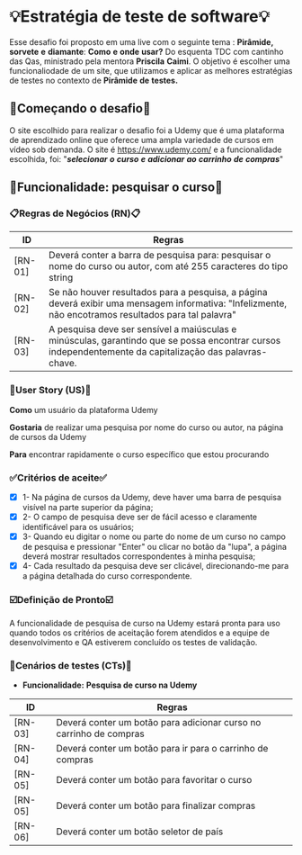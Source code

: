  # 💡Estratégia de teste de software💡 #

 Esse desafio foi proposto em uma live com o seguinte tema : **Pirâmide,** **sorvete** **e** **diamante**: **Como** **e** **onde** **usar?** Do esquenta TDC com cantinho das Qas, ministrado pela mentora **Priscila** **Caimi**. O objetivo é escolher uma funcionaliodade de um site, que utilizamos e aplicar as melhores estratégias de testes no contexto de **Pirâmide** **de** **testes.** 


 ## 🔨Começando o desafio🔨 ##

 O site escolhido para realizar o desafio foi a Udemy que é uma plataforma de aprendizado online que oferece uma ampla variedade de cursos em vídeo sob demanda. O site é https://www.udemy.com/ e a funcionalidade escolhida, foi: "***selecionar*** ***o*** ***curso*** ***e*** ***adicionar*** ***ao*** ***carrinho*** ***de*** ***compras***"

## 🔎Funcionalidade: pesquisar o curso🔎 ## 

### 📋Regras de Negócios (RN)📋 ### 

| ID | Regras |
| ------------- | ------------- |
| [RN-01] |  Deverá conter a barra de pesquisa para: pesquisar o nome do curso ou autor, com até 255 caracteres do tipo string|
| [RN-02] |  Se não houver resultados para a pesquisa, a página deverá exibir uma mensagem informativa: "Infelizmente, não encotramos resultados para tal palavra" |
| [RN-03] | A pesquisa deve ser sensível a maiúsculas e minúsculas, garantindo que se possa encontrar cursos independentemente da capitalização das palavras-chave. |

### 🎯User Story (US)🎯 ###

<p> <b>Como</b> um usuário da plataforma Udemy </p> 
<p> <b>Gostaria</b> de realizar uma pesquisa por nome do curso ou autor, na página de cursos da Udemy </p>
<p> <b>Para</b> encontrar rapidamente o curso específico que estou procurando</p>

### ✅Critérios de aceite✅ ####

- [x] 1- Na página de cursos da Udemy, deve haver uma barra de pesquisa visível na parte superior da página;
- [x] 2- O campo de pesquisa deve ser de fácil acesso e claramente identificável para os usuários;
- [x] 3- Quando eu digitar o nome ou parte do nome de um curso no campo de pesquisa e pressionar "Enter" ou clicar no botão da "lupa", a página deverá mostrar resultados correspondentes à minha pesquisa;
- [x] 4- Cada resultado da pesquisa deve ser clicável, direcionando-me para a página detalhada do curso correspondente.

### ☑️Definição de Pronto☑️ ###

A funcionalidade de pesquisa de curso na Udemy estará pronta para uso quando todos os critérios de aceitação forem atendidos e a equipe de desenvolvimento e QA estiverem concluído os testes de validação.

### 📝Cenários de testes (CTs)📝 ###

+ **Funcionalidade:** **Pesquisa de curso na Udemy**


| ID | Regras |
| ------------- | ------------- |
| [RN-03] |  Deverá conter um botão para adicionar curso no carrinho de compras |
| [RN-04] |  Deverá conter um botão para ir para o carrinho de compras |
| [RN-05] |  Deverá conter um botão para favoritar o curso|
| [RN-05] |  Deverá conter um botão para finalizar compras |
| [RN-06] |  Deverá conter um botão seletor de país |
 

